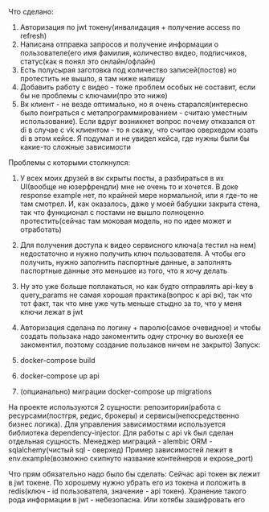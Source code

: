 Что сделано:

1. Авторизация по jwt токену(инвалидация + получение access по refresh)
2. Написана отправка запросов и получение информации о пользователе(его имя фамилия, количество видео, подписчиков, статус(как я понял это онлайн/офлайн)
3. Есть полусырая заготовка под количество записей(постов) но протестить не вышло, я там ниже напишу
3. Добавить работу с видео - тоже проблем особых не составит, если бы не проблемы с ключами(про это ниже)
4. Вк клиент - не везде оптимально, но я очень старался(интересно было поиграться с метапрограммированием - считаю уместным использование). Если вдруг возникнет вопрос почему отказался от di в случае с vk клиентом - то я скажу, что считаю оверхедом юзать di в этом кейсе. Я подумал и не увидел кейса, где нужны были бы какие-то сложные зависимости

Проблемы с которыми столкнулся:

1. У всех моих друзей в вк скрыты посты, а разбираться в их UI(вообще не юзерфрендли) мне не очень то и хочется. В доке response example нет, по крайней мере нормальной, или я где-то не там смотрел. И, как оказалось, даже у моей бабушки закрыта стена, так что функционал с постами не вышло полноценно протестить(сейчас там моковая модель, но по идее может и отработать)
2. Для получения доступа к видео сервисного ключа(а тестил на нем) недостаточно и нужно получить ключ пользователя. А чтобы его получить, нужно заполнить паспортные данные, а заполнять паспортные данные это меньшее из того, что я хочу делать
3. Ну это уже больше поплакаться, но как будто отправлять api-key в query_params не самая хорошая практика(вопрос к api вк), так что тот факт, так что мне уже чуть меньше стыдно за то, что у меня ключи лежат в jwt
4. Авторизация сделана по логину + паролю(самое очевидное) и чтобы создать пользака надо закоментить одну строчку во вьюхе(я ее закоментил, поэтому создание пользаков ничем не закрыто)
Запуск:

1. docker-compose build
2. docker-compose up api
3. (опцианально) миграции docker-compose up migrations


На проекте используются 2 сущности: репозитории(работа с ресурсами(постгря, редис, брокеры) и сервисы(непосредственно бизнес логика). Для управления зависимостями используется библиотека dependency-injector. Для работы с api vk был сделан отдельная сущность. 
Менеджер миграций - alembic
ORM - sqlalchemy(чистый sql - оверхед)
Пример зависимостей лежит в env.example(возможно скипнуто название контейнеров и expose_port)

Что прям обязательно надо было бы сделать: Сейчас api токен вк лежит в jwt токене. По хорошему нужно убрать его из токена и положить в redis(ключ - id пользователя, значение - api токен). Хранение такого рода информации в jwt - небезопасна. Или хотябы зашифровать его
